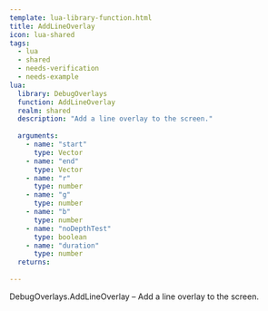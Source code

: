 ```yaml
---
template: lua-library-function.html
title: AddLineOverlay
icon: lua-shared
tags:
  - lua
  - shared
  - needs-verification
  - needs-example
lua:
  library: DebugOverlays
  function: AddLineOverlay
  realm: shared
  description: "Add a line overlay to the screen."
  
  arguments:
    - name: "start"
      type: Vector
    - name: "end"
      type: Vector
    - name: "r"
      type: number
    - name: "g"
      type: number
    - name: "b"
      type: number
    - name: "noDepthTest"
      type: boolean
    - name: "duration"
      type: number
  returns:
    
---
```


<div class="lua__search__keywords">
DebugOverlays.AddLineOverlay &#x2013; Add a line overlay to the screen.
</div>
